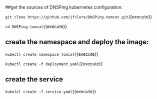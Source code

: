 ##get the sources of DNSPing kubernetes configuration:

`git clone https://github.com/jfclere/DNSPing-tomcat.git`{{execute}}

`cd DNSPing-tomcat`{{execute}}

## create the namespace and deploy the image:

`kubectl create namespace tomcat`{{execute}}

`kubectl create -f deployment.yaml`{{execute}}

## create the service

`kubetcl create -f service.yaml`{{execute}}

